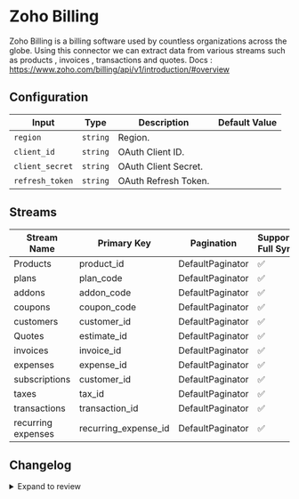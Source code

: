 # Zoho Billing
Zoho Billing is a billing software used by countless organizations across the globe.
Using this connector we can extract data from various streams such as products , invoices , transactions and quotes.
Docs : https://www.zoho.com/billing/api/v1/introduction/#overview

## Configuration

| Input | Type | Description | Default Value |
|-------|------|-------------|---------------|
| `region` | `string` | Region.  |  |
| `client_id` | `string` | OAuth Client ID.  |  |
| `client_secret` | `string` | OAuth Client Secret.  |  |
| `refresh_token` | `string` | OAuth Refresh Token.  |  |

## Streams
| Stream Name | Primary Key | Pagination | Supports Full Sync | Supports Incremental |
|-------------|-------------|------------|---------------------|----------------------|
| Products | product_id | DefaultPaginator | ✅ |  ❌  |
| plans | plan_code | DefaultPaginator | ✅ |  ❌  |
| addons | addon_code | DefaultPaginator | ✅ |  ❌  |
| coupons | coupon_code | DefaultPaginator | ✅ |  ❌  |
| customers | customer_id | DefaultPaginator | ✅ |  ❌  |
| Quotes | estimate_id | DefaultPaginator | ✅ |  ❌  |
| invoices | invoice_id | DefaultPaginator | ✅ |  ❌  |
| expenses | expense_id | DefaultPaginator | ✅ |  ❌  |
| subscriptions | customer_id | DefaultPaginator | ✅ |  ❌  |
| taxes | tax_id | DefaultPaginator | ✅ |  ❌  |
| transactions | transaction_id | DefaultPaginator | ✅ |  ❌  |
| recurring expenses | recurring_expense_id | DefaultPaginator | ✅ |  ❌  |

## Changelog

<details>
  <summary>Expand to review</summary>

| Version          | Date              | Pull Request | Subject        |
|------------------|-------------------|--------------|----------------|
| 0.0.31 | 2025-09-17 | [66476](https://github.com/airbytehq/airbyte/pull/66476) | Update dependencies |
| 0.0.30 | 2025-09-09 | [65663](https://github.com/airbytehq/airbyte/pull/65663) | Update dependencies |
| 0.0.29 | 2025-08-24 | [65477](https://github.com/airbytehq/airbyte/pull/65477) | Update dependencies |
| 0.0.28 | 2025-08-09 | [64821](https://github.com/airbytehq/airbyte/pull/64821) | Update dependencies |
| 0.0.27 | 2025-08-02 | [64389](https://github.com/airbytehq/airbyte/pull/64389) | Update dependencies |
| 0.0.26 | 2025-07-26 | [64076](https://github.com/airbytehq/airbyte/pull/64076) | Update dependencies |
| 0.0.25 | 2025-07-20 | [63653](https://github.com/airbytehq/airbyte/pull/63653) | Update dependencies |
| 0.0.24 | 2025-07-12 | [63187](https://github.com/airbytehq/airbyte/pull/63187) | Update dependencies |
| 0.0.23 | 2025-07-05 | [62706](https://github.com/airbytehq/airbyte/pull/62706) | Update dependencies |
| 0.0.22 | 2025-06-28 | [62255](https://github.com/airbytehq/airbyte/pull/62255) | Update dependencies |
| 0.0.21 | 2025-06-21 | [61776](https://github.com/airbytehq/airbyte/pull/61776) | Update dependencies |
| 0.0.20 | 2025-06-15 | [61193](https://github.com/airbytehq/airbyte/pull/61193) | Update dependencies |
| 0.0.19 | 2025-05-24 | [59984](https://github.com/airbytehq/airbyte/pull/59984) | Update dependencies |
| 0.0.18 | 2025-05-04 | [58954](https://github.com/airbytehq/airbyte/pull/58954) | Update dependencies |
| 0.0.17 | 2025-04-19 | [58539](https://github.com/airbytehq/airbyte/pull/58539) | Update dependencies |
| 0.0.16 | 2025-04-13 | [58046](https://github.com/airbytehq/airbyte/pull/58046) | Update dependencies |
| 0.0.15 | 2025-04-05 | [57372](https://github.com/airbytehq/airbyte/pull/57372) | Update dependencies |
| 0.0.14 | 2025-03-29 | [56837](https://github.com/airbytehq/airbyte/pull/56837) | Update dependencies |
| 0.0.13 | 2025-03-22 | [56331](https://github.com/airbytehq/airbyte/pull/56331) | Update dependencies |
| 0.0.12 | 2025-03-09 | [55654](https://github.com/airbytehq/airbyte/pull/55654) | Update dependencies |
| 0.0.11 | 2025-03-01 | [54639](https://github.com/airbytehq/airbyte/pull/54639) | Update dependencies |
| 0.0.10 | 2025-02-15 | [54114](https://github.com/airbytehq/airbyte/pull/54114) | Update dependencies |
| 0.0.9 | 2025-02-08 | [53590](https://github.com/airbytehq/airbyte/pull/53590) | Update dependencies |
| 0.0.8 | 2025-02-01 | [53119](https://github.com/airbytehq/airbyte/pull/53119) | Update dependencies |
| 0.0.7 | 2025-01-25 | [52553](https://github.com/airbytehq/airbyte/pull/52553) | Update dependencies |
| 0.0.6 | 2025-01-18 | [51933](https://github.com/airbytehq/airbyte/pull/51933) | Update dependencies |
| 0.0.5 | 2025-01-11 | [51468](https://github.com/airbytehq/airbyte/pull/51468) | Update dependencies |
| 0.0.4 | 2024-12-28 | [50836](https://github.com/airbytehq/airbyte/pull/50836) | Update dependencies |
| 0.0.3 | 2024-12-21 | [50392](https://github.com/airbytehq/airbyte/pull/50392) | Update dependencies |
| 0.0.2 | 2024-12-14 | [49451](https://github.com/airbytehq/airbyte/pull/49451) | Update dependencies |
| 0.0.1 | 2024-11-05 | | Initial release by [@ombhardwajj](https://github.com/ombhardwajj) via Connector Builder |

</details>
